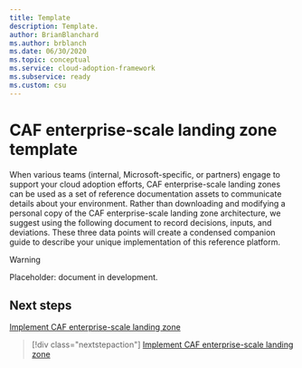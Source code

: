```yaml
---
title: Template
description: Template.
author: BrianBlanchard
ms.author: brblanch
ms.date: 06/30/2020
ms.topic: conceptual
ms.service: cloud-adoption-framework
ms.subservice: ready
ms.custom: csu
---
```


# CAF enterprise-scale landing zone template

When various teams (internal, Microsoft-specific, or partners) engage to support your cloud adoption efforts, CAF enterprise-scale landing zones can be used as a set of reference documentation assets to communicate details about your environment. Rather than downloading and modifying a personal copy of the CAF enterprise-scale landing zone architecture, we suggest using the following document to record decisions, inputs, and deviations. These three data points will create a condensed companion guide to describe your unique implementation of this reference platform.

<!-- TODO: Need content here. -->

> [!WARNING]
> Placeholder: document in development.

## Next steps

[Implement CAF enterprise-scale landing zone](./implementation.md)

> [!div class="nextstepaction"]
> [Implement CAF enterprise-scale landing zone](./implementation.md)
